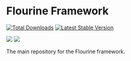 Flourine Framework
========

[![Total Downloads](https://poser.pugx.org/fluorine-framework/framework/downloads.png)](https://packagist.org/packages/fluorine-framework/framework) [![Latest Stable Version](https://poser.pugx.org/fluorine-framework/framework/v/stable.png)](https://packagist.org/packages/fluorine-framework/framework)


![](https://poser.pugx.org/fluorine-framework/framework/downloads.png)  ![](https://poser.pugx.org/fluorine-framework/framework/v/stable.png)


The main repository for the Flourine framework.
